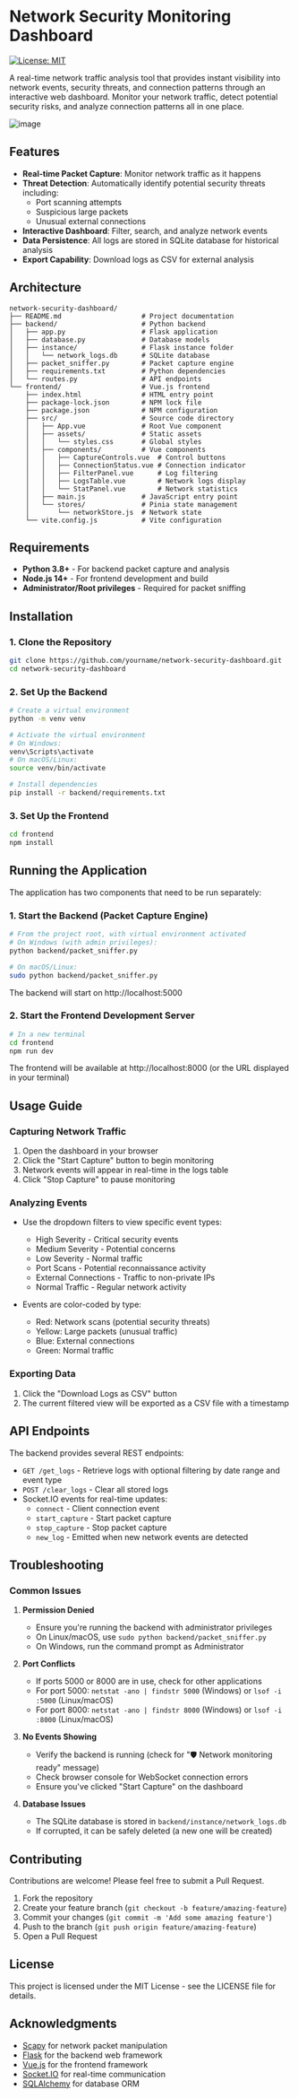 
# Network Security Monitoring Dashboard

[![License: MIT](https://img.shields.io/badge/License-MIT-blue.svg)](https://opensource.org/licenses/MIT)

A real-time network traffic analysis tool that provides instant visibility into network events, security threats, and connection patterns through an interactive web dashboard. Monitor your network traffic, detect potential security risks, and analyze connection patterns all in one place.

![image](https://github.com/user-attachments/assets/ec4b617d-1101-4c9f-a497-35f7b724b001)


## Features

- **Real-time Packet Capture**: Monitor network traffic as it happens
- **Threat Detection**: Automatically identify potential security threats including:
  - Port scanning attempts
  - Suspicious large packets
  - Unusual external connections
- **Interactive Dashboard**: Filter, search, and analyze network events
- **Data Persistence**: All logs are stored in SQLite database for historical analysis
- **Export Capability**: Download logs as CSV for external analysis

## Architecture

```
network-security-dashboard/
├── README.md                    # Project documentation
├── backend/                     # Python backend
│   ├── app.py                   # Flask application
│   ├── database.py              # Database models
│   ├── instance/                # Flask instance folder
│   │   └── network_logs.db      # SQLite database
│   ├── packet_sniffer.py        # Packet capture engine
│   ├── requirements.txt         # Python dependencies
│   └── routes.py                # API endpoints
└── frontend/                    # Vue.js frontend
    ├── index.html               # HTML entry point
    ├── package-lock.json        # NPM lock file
    ├── package.json             # NPM configuration
    ├── src/                     # Source code directory
    │   ├── App.vue              # Root Vue component
    │   ├── assets/              # Static assets
    │   │   └── styles.css       # Global styles
    │   ├── components/          # Vue components
    │   │   ├── CaptureControls.vue  # Control buttons
    │   │   ├── ConnectionStatus.vue # Connection indicator
    │   │   ├── FilterPanel.vue      # Log filtering
    │   │   ├── LogsTable.vue        # Network logs display
    │   │   └── StatPanel.vue        # Network statistics
    │   ├── main.js              # JavaScript entry point
    │   └── stores/              # Pinia state management
    │       └── networkStore.js  # Network state
    └── vite.config.js           # Vite configuration
```

## Requirements

- **Python 3.8+** - For backend packet capture and analysis
- **Node.js 14+** - For frontend development and build
- **Administrator/Root privileges** - Required for packet sniffing

## Installation

### 1. Clone the Repository

```bash
git clone https://github.com/yourname/network-security-dashboard.git
cd network-security-dashboard
```

### 2. Set Up the Backend

```bash
# Create a virtual environment
python -m venv venv

# Activate the virtual environment
# On Windows:
venv\Scripts\activate
# On macOS/Linux:
source venv/bin/activate

# Install dependencies
pip install -r backend/requirements.txt
```

### 3. Set Up the Frontend

```bash
cd frontend
npm install
```

## Running the Application

The application has two components that need to be run separately:

### 1. Start the Backend (Packet Capture Engine)

```bash
# From the project root, with virtual environment activated
# On Windows (with admin privileges):
python backend/packet_sniffer.py

# On macOS/Linux:
sudo python backend/packet_sniffer.py
```

The backend will start on http://localhost:5000

### 2. Start the Frontend Development Server

```bash
# In a new terminal
cd frontend
npm run dev
```

The frontend will be available at http://localhost:8000 (or the URL displayed in your terminal)

## Usage Guide

### Capturing Network Traffic

1. Open the dashboard in your browser
2. Click the "Start Capture" button to begin monitoring
3. Network events will appear in real-time in the logs table
4. Click "Stop Capture" to pause monitoring

### Analyzing Events

- Use the dropdown filters to view specific event types:
  - High Severity - Critical security events
  - Medium Severity - Potential concerns
  - Low Severity - Normal traffic
  - Port Scans - Potential reconnaissance activity
  - External Connections - Traffic to non-private IPs
  - Normal Traffic - Regular network activity

- Events are color-coded by type:
  - Red: Network scans (potential security threats)
  - Yellow: Large packets (unusual traffic)
  - Blue: External connections
  - Green: Normal traffic

### Exporting Data

1. Click the "Download Logs as CSV" button
2. The current filtered view will be exported as a CSV file with a timestamp

## API Endpoints

The backend provides several REST endpoints:

- `GET /get_logs` - Retrieve logs with optional filtering by date range and event type
- `POST /clear_logs` - Clear all stored logs
- Socket.IO events for real-time updates:
  - `connect` - Client connection event
  - `start_capture` - Start packet capture
  - `stop_capture` - Stop packet capture
  - `new_log` - Emitted when new network events are detected

## Troubleshooting

### Common Issues

1. **Permission Denied**
   - Ensure you're running the backend with administrator privileges
   - On Linux/macOS, use `sudo python backend/packet_sniffer.py`
   - On Windows, run the command prompt as Administrator

2. **Port Conflicts**
   - If ports 5000 or 8000 are in use, check for other applications
   - For port 5000: `netstat -ano | findstr 5000` (Windows) or `lsof -i :5000` (Linux/macOS)
   - For port 8000: `netstat -ano | findstr 8000` (Windows) or `lsof -i :8000` (Linux/macOS)

3. **No Events Showing**
   - Verify the backend is running (check for "🛡️ Network monitoring ready" message)
   - Check browser console for WebSocket connection errors
   - Ensure you've clicked "Start Capture" on the dashboard

4. **Database Issues**
   - The SQLite database is stored in `backend/instance/network_logs.db`
   - If corrupted, it can be safely deleted (a new one will be created)

## Contributing

Contributions are welcome! Please feel free to submit a Pull Request.

1. Fork the repository
2. Create your feature branch (`git checkout -b feature/amazing-feature`)
3. Commit your changes (`git commit -m 'Add some amazing feature'`)
4. Push to the branch (`git push origin feature/amazing-feature`)
5. Open a Pull Request

## License

This project is licensed under the MIT License - see the LICENSE file for details.

## Acknowledgments

- [Scapy](https://scapy.net/) for network packet manipulation
- [Flask](https://flask.palletsprojects.com/) for the backend web framework
- [Vue.js](https://vuejs.org/) for the frontend framework
- [Socket.IO](https://socket.io/) for real-time communication
- [SQLAlchemy](https://www.sqlalchemy.org/) for database ORM
